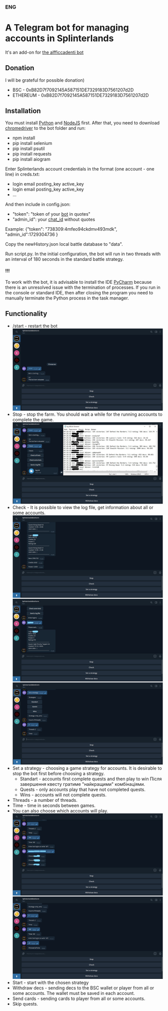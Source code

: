 
### ENG
# A Telegram bot for managing accounts in Splinterlands
It's an add-on for [the alfficcadenti bot](https://github.com/alfficcadenti/splinterlands-bot)

## Donation
I will be grateful for possible donation)
* BSC - 0xB82D7f7092145A587151DE7329183D7561207d2D
* ETHEREUM - 0xB82D7f7092145A587151DE7329183D7561207d2D

## Installation
You must install  [Python](https://www.python.org/downloads/) and [NodeJS](https://nodejs.org/it/download/) first.
After that, you need to download [chromedriver](https://chromedriver.chromium.org/downloads) to the bot folder and run:
* npm install
* pip install selenium
* pip install psutil
* pip install requests
* pip install aiogram

Enter Splinterlands account credentials in the format (one account - one line) in creds.txt:

* login email posting_key active_key
* login email posting_key active_key
* ...


And then include in config.json:

* "token": "token of your [bot](https://core.telegram.org/bots) in quotes"
* "admin_id": your [chat_id](https://telegram.me/GetMyIdBot_bot) without quotes


Example: 
{"token": "738309:4mfeo94ckdmv493mdk", "admin_id":1729304736 }

Сopy the newHistory.json local battle database to "data".

Run script.py. In the initial configuration, the bot will run in two threads with an interval of 180 seconds in the standard battle strategy.

#### !!!

To work with the bot, it is advisable to install the IDE [PyCharm](https://www.jetbrains.com/ru-ru/pycharm/) because there is an unresolved issue with the termination of processes. If you run in the console or standard IDE, then after closing the program you need to manually terminate the Python process in the task manager.

## Functionality

* /start - restart the bot
![](/images/1.png)
* Stop - stop the farm. You should wait a while for the running accounts to complete the game.
![](/images/2.jpg)
* Check - It is possible to view the log file, get information about all or some accounts.
![](/images/3.jpg)
![](/images/4.jpg)
![](/images/5.png)
* Set a strategy - choosing a game strategy for accounts. It is desirable to stop the bot first before choosing a strategy.
  *  Standart - accounts first complete quests and then play to win Після завершення квесту гратиме "найкращими" комбінаціями.
  *  Quests - only accounts play that have not completed quests.
  *  Wins - accounts will not complete quests.
* Threads - a number of threads.
* Time - time in seconds between games.
* You can also choose which accounts will play.
![](/images/6.jpg)
![](/images/7.png)
* Start - start with the chosen strategy
* Withdraw decs - sending decs to the BSC wallet or player from all or some accounts. The wallet must be saved in each account.
* Send cards - sending cards to player from all or some accounts.
* Skip quests.
